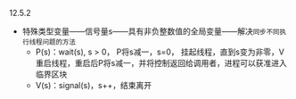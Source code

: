 12.5.2
* 特殊类型变量——信号量s——具有非负整数值的全局变量——解决`同步不同执行线程问题的方法`
  * P(s)：wait(s), s > 0， P将s减一，s=0， 挂起线程，直到s变为非零，V重启线程，重启后P将s减一，并将控制返回给调用者，进程可以获准进入临界区块
  * V(s)：signal(s)，s++，结束离开

